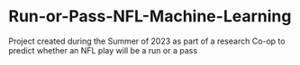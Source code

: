 # Run-or-Pass-NFL-Machine-Learning
Project created during the Summer of 2023 as part of a research Co-op to predict whether an NFL play will be a run or a pass
